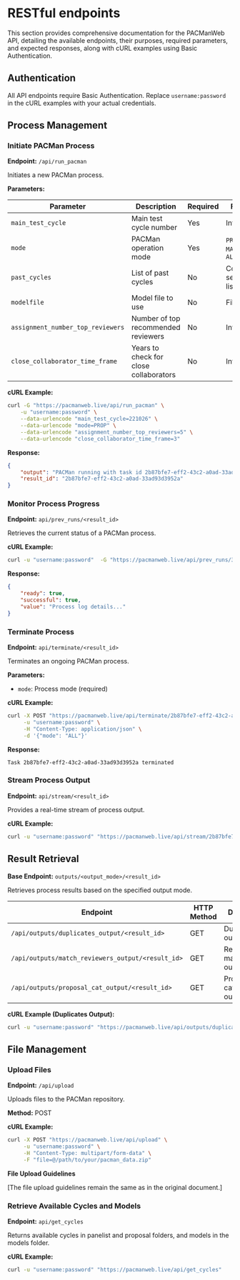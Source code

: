 # RESTful endpoints

This section provides comprehensive documentation for the PACManWeb API, detailing the available endpoints, their purposes, required parameters, and expected responses, along with cURL examples using Basic Authentication.

## Authentication

All API endpoints require Basic Authentication. Replace `username:password` in the cURL examples with your actual credentials.

## Process Management

### Initiate PACMan Process

**Endpoint:** `/api/run_pacman`

Initiates a new PACMan process.

**Parameters:**

| Parameter                           | Description                                   | Required | Format                           |
|-------------------------------------|-----------------------------------------------|----------|----------------------------------|
| `main_test_cycle`                   | Main test cycle number                        | Yes      | Integer                          |
| `mode`                              | PACMan operation mode                         | Yes      | `PROP`, `DUP`, `MATCH`, or `ALL` |
| `past_cycles`                       | List of past cycles                           | No       | Comma-separated list             |
| `modelfile`                         | Model file to use                             | No       | File name                        |
| `assignment_number_top_reviewers`   | Number of top recommended reviewers           | No       | Integer                          |
| `close_collaborator_time_frame`     | Years to check for close collaborators        | No       | Integer                          |

**cURL Example:**
```bash
curl -G "https://pacmanweb.live/api/run_pacman" \
    -u "username:password" \
    --data-urlencode "main_test_cycle=221026" \
    --data-urlencode "mode=PROP" \
    --data-urlencode "assignment_number_top_reviewers=5" \
    --data-urlencode "close_collaborator_time_frame=3"
```

**Response:**
```json
{
    "output": "PACMan running with task id 2b87bfe7-eff2-43c2-a0ad-33ad93d3952a",
    "result_id": "2b87bfe7-eff2-43c2-a0ad-33ad93d3952a"
}
```

### Monitor Process Progress

**Endpoint:** `api/prev_runs/<result_id>`

Retrieves the current status of a PACMan process.

**cURL Example:**
```bash
curl -u "username:password"  -G "https://pacmanweb.live/api/prev_runs/3164e355-06a2-4dbd-9ffd-a1177754d5df"
```

**Response:**
```json
{
    "ready": true,
    "successful": true,
    "value": "Process log details..."
}
```

### Terminate Process

**Endpoint:** `api/terminate/<result_id>`

Terminates an ongoing PACMan process.

**Parameters:**
- `mode`: Process mode (required)

**cURL Example:**
```bash
curl -X POST "https://pacmanweb.live/api/terminate/2b87bfe7-eff2-43c2-a0ad-33ad93d3952a" \
     -u "username:password" \
     -H "Content-Type: application/json" \
     -d '{"mode": "ALL"}'
```

**Response:**
```
Task 2b87bfe7-eff2-43c2-a0ad-33ad93d3952a terminated
```

### Stream Process Output

**Endpoint:** `api/stream/<result_id>`

Provides a real-time stream of process output.

**cURL Example:**
```bash
curl -u "username:password" "https://pacmanweb.live/api/stream/2b87bfe7-eff2-43c2-a0ad-33ad93d3952a"
```

## Result Retrieval

**Base Endpoint:** `outputs/<output_mode>/<result_id>`

Retrieves process results based on the specified output mode.

| Endpoint                                           | HTTP Method | Description                       | Required Parameters |
|----------------------------------------------------|-------------|-----------------------------------|---------------------|
| `/api/outputs/duplicates_output/<result_id>`       | GET         | Duplicates output                 | `cycle_number`      |
| `/api/outputs/match_reviewers_output/<result_id>`  | GET         | Reviewer matching output          | `cycle_number`      |
| `/api/outputs/proposal_cat_output/<result_id>`     | GET         | Proposal categorization output    | `cycle_number`      |

**cURL Example (Duplicates Output):**
```bash
curl -u "username:password" "https://pacmanweb.live/api/outputs/duplicates_output/2b87bfe7-eff2-43c2-a0ad-33ad93d3952a?cycle_number=221026"
```

## File Management

### Upload Files

**Endpoint:** `/api/upload`

Uploads files to the PACMan repository.

**Method:** POST

**cURL Example:**
```bash
curl -X POST "https://pacmanweb.live/api/upload" \
     -u "username:password" \
     -H "Content-Type: multipart/form-data" \
     -F "file=@/path/to/your/pacman_data.zip"
```

**File Upload Guidelines**

[The file upload guidelines remain the same as in the original document.]

### Retrieve Available Cycles and Models

**Endpoint:** `api/get_cycles`

Returns available cycles in panelist and proposal folders, and models in the models folder.

**cURL Example:**
```bash
curl -u "username:password" "https://pacmanweb.live/api/get_cycles"
```